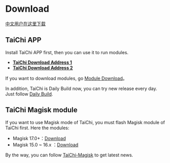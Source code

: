 # Download

[中文用户在这里下载](DOWNLOAD_CN.md)

## TaiChi APP

Install TaiChi APP first, then you can use it to run modules.

- [**TaiChi Download Address 1**][stable1]
- [**TaiChi Download Address 2**][stable2]

If you want to download modules, go [Module Download](MODULE_CN.md)。

In addition, TaiChi is Daily Build now, you can try new release every day. Just follow [Daily Build][daily-build].


## TaiChi Magisk module

If you want to use Magisk mode of TaiChi, you must flash Magisk module of TaiChi first. Here the modules:

- Magisk 17.0+：[Download][taichi-magisk17]
- Magisk 15.0 ~ 16.x ：[Download][taichi-magisk16]

By the way, you can follow [TaiChi-Magisk][taichi-magisk] to get latest news.

[stable1]: https://u19604958.ctfile.com/fs/19604958-344052105
[stable2]: https://www.lanzous.com/i3a6vrc
[daily-build]: https://github.com/taichi-framework/Daily-Build/releases
[taichi-magisk17]: https://www.lanzous.com/i37r5vi
[taichi-magisk16]: https://www.lanzous.com/i37r5kh
[taichi-magisk]: https://github.com/taichi-framework/TaiChi-Magisk/releases
